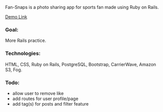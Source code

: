 Fan-Snaps is a photo sharing app for sports fan made using Ruby on Rails.

[Demo Link](https://fan-snaps.herokuapp.com)

### Goal:
More Rails practice.

### Technologies:
HTML, CSS, Ruby on Rails, PostgreSQL, Bootstrap, CarrierWave, Amazon S3, Fog.

### Todo:
* allow user to remove like
* add routes for user profile/page
* add tag(s) for posts and filter feature
